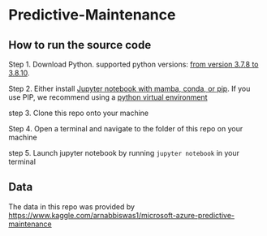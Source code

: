 # Predictive-Maintenance



## How to run the source code
Step 1. Download Python. supported python versions: [from version 3.7.8 to 3.8.10](https://www.python.org/downloads/).

Step 2. Either install [Jupyter notebook with mamba, conda, or pip](https://jupyter.org/install). If you use PIP, we recommend using a [python virtual environment](https://docs.python.org/3/tutorial/venv.html)

step 3. Clone this repo onto your machine

Step 4. Open a terminal and navigate to the folder of this repo on your machine

step 5. Launch jupyter notebook by running `jupyter notebook` in your terminal

## Data

The data in this repo was provided by https://www.kaggle.com/arnabbiswas1/microsoft-azure-predictive-maintenance
